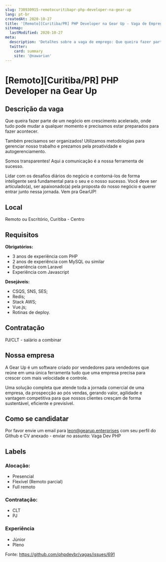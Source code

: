 ```yaml
---
slug: 730930915-remotocuritibapr-php-developer-na-gear-up
lang: pt-br
createdAt: 2020-10-27
title: '[Remoto][Curitiba/PR] PHP Developer na Gear Up - Vaga de Emprego'
sitemap:
  lastModified: 2020-10-27
meta:
  description: 'Detalhes sobre a vaga de emprego: Que queira fazer parte de um negócio em crescimento acelerado, onde tudo pode mudar a qualquer momento e precisamos estar preparados para fazer acontecer. Também precisamos ser organizados! Utilizamos metodologias para gerenciar nosso trabalho e prezamos pela proatividade e autogerenciamento. Somos transparentes! Aqui a comunicação é a nossa ferramenta de sucesso. Lidar com os desafios diários do negócio e contorná-los de forma inteligente será fundamental para o seu e o nosso sucesso. Você deve ser articulado(a), ser apaixonado(a) pela proposta do nosso negócio e querer entrar junto nessa jornada. Vem pra GearUP!'
  twitter:
    card: summary
    site: '@nawarian'
---
```


# [Remoto][Curitiba/PR] PHP Developer na Gear Up

## Descrição da vaga

Que queira fazer parte de um negócio em crescimento acelerado, onde tudo pode mudar a qualquer momento e precisamos estar preparados para fazer acontecer.

Também precisamos ser organizados! Utilizamos metodologias para gerenciar nosso trabalho e prezamos pela proatividade e autogerenciamento.

Somos transparentes! Aqui a comunicação é a nossa ferramenta de sucesso.

Lidar com os desafios diários do negócio e contorná-los de forma inteligente será fundamental para o seu e o nosso sucesso. Você deve ser articulado(a), ser apaixonado(a) pela proposta do nosso negócio e querer entrar junto nessa jornada. Vem pra GearUP!

## Local

Remoto ou Escritório, Curitiba - Centro

## Requisitos

  **Obrigatórios:**
  - 3 anos de experiência com PHP
  - 2 anos de experiência com MySQL ou similar
  - Experiência com Laravel
  - Experiência com Javascript

  **Desejáveis:**

  - CSQS, SNS, SES;
  - Redis;
  - Stack AWS;
  - Vue.js;
  - Rotinas de deploy.


## Contratação

PJ/CLT - salário a combinar

## Nossa empresa

A Gear Up é um software criado por vendedores para vendedores que reúne em uma única ferramenta tudo que uma empresa precisa para crescer com mais velocidade e controle.

Uma solução completa que atende toda a jornada comercial de uma empresa, da prospecção ao pós vendas, gerando valor, agilidade e vantagem competitiva para que nossos clientes cresçam de forma sustentável, eficiente e previsível.

## Como se candidatar

Por favor envie um email para leon@gearup.enterprises com seu perfil do Github e CV anexado - enviar no assunto: Vaga Dev PHP

## Labels

<!-- Escolha abaixo, apague as que não fizerem sentido: -->
### Alocação:
- Presencial
- Flexível (Remoto parcial)
- Full remoto

### Contratação:
- CLT
- PJ

### Experiência
- Júnior
- Pleno


Fonte: https://github.com/phpdevbr/vagas/issues/691